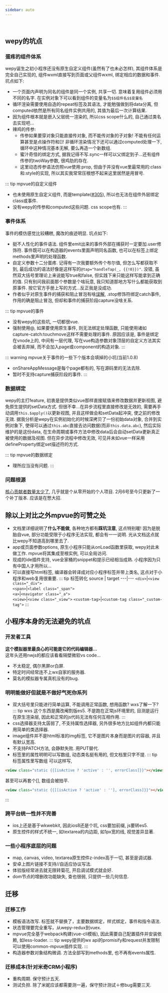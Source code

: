 ```yaml
---
sidebar: auto
---
```

   
&nbsp;

## wepy的坑点

### 蛋疼的组件体系
wepy诞生之初小程序还没有原生自定义组件(虽然有了也未必怎样), 其组件体系是完全自己实现的, 组件wxml直接写到页面或父组件wxml, 绑定相应的数据和事件.
坑点如下:
* 一个页面内声明为同名的组件是同一个实例, 共享一切. 意味着复用组件必须用不同的名字. 在实例对象下可以看到组件的变量名为`$$组件名$$变量名`
* 循环渲染需要使用自造的repeat标签及其语法, 才能勉强做到将data分离, 但computed依然是所有同名组件实例共用的, 其值为最后一次计算结果.
* 因为组件根本就是嵌入父层统一渲染的, 所以css scope什么的, 自己通过类名去实现吧...
* 辣鸡的传参:
  * 传参如果要穿对象只能直接传对象, 而不能传对象的子对象! 不能有任何运算甚至是点操作符和[]! 非循环渲染情况下还可以通过computed处理一下, 循环中这种情况基本无解, 要么再造一个新数组.
  * 蜜汁奇怪的绑定方式, 据我记得不写.sync一样可以父绑定到子...还有组件传参的twoWay参数, 很鸡肋的存在.
  * 这里动态传参语法仿照vue使用:prop, 但由于并没有vue里最常用的:class和:style的实现, 所以其实我常常压根想不起来这里居然是用冒号.

::: tip mpvue的自定义组件
* 也未使用原生自定义组件, 而是template([#305](https://github.com/Meituan-Dianping/mpvue/issues/305)), 所以也无法在组件外层绑定class或事件.
* 没有wepy的传参和computed这些问题. css scope也有.
:::

### 事件体系
事件的模仿感觉比较糟糕, 魔改的痕迹明显.
坑点如下:
* 挺不人性化的事件语法. 组件里emit出来的事件外部在捕获时一定要加.user修饰符. 事件既可以在构造器的events里面声明同名函数, 也可以在标签上绑定methods里声明的处理函数.
* 自定义参数十二分蛋疼. 记得有一次我要额外传个布尔值, 但怎么写都获取不到, 最后成功的语法好像是这样写的`@tap="handleTap(_, {{!0}})"`. 没错, 虽然双大括号里理论上来说能写true和false, 但实践下来只能这样写能拿到正确的值. 只有别问我前面那个参数是个啥玩意, 我只知道那地方写什么都能获取到原事件. 按它官方手册上写的方式...反正我是没成功.
* 作者似乎对原生事件的捕获和阻止冒泡有啥[误解](https://tencent.github.io/wepy/document.html#/?id=%E7%BB%84%E4%BB%B6%E8%87%AA%E5%AE%9A%E4%B9%89%E4%BA%8B%E4%BB%B6%E5%A4%84%E7%90%86%E5%87%BD%E6%95%B0), .stop修饰符绑定catch事件, 作用的确是阻止冒泡, 但却和事件的捕获阶段capture没啥关系.

::: tip mpvue的事件
* 没有wepy的这些坑, 一切都很vue.
* 强制使用@, 如果要使用原生事件, 则无法绑定处理函数, 只能使用诸如capture-catch:touchmove这样不需要处理的事件. 原因应该是, 事件是绑定在vnode上的, 中间有一层代理, 写在vue构造参数对象顶层的自定义方法其实会被丢弃掉, 而不会加入page或component的构造对象.
:::

::: warning mpvue关于事件的一些下个版本会填掉的小坑(当前1.0.8)
* onShareAppMessage是每个page都有的, 写在源码里的无法去除.
* 暂时不支持capture捕获阶段的事件.
:::

### 数据绑定
wepy的主打feature, 初衷是提供类似vue那样直接赋值来修改数据并更新视图, 避免原生提供的setData方式. 但很不幸...在异步流程里直接修改是无效的, 需要再手动调用`this.$apply()`以更新视图, 并且这样做会和setData起冲突, 使之前的修改无效.
据我分析是wepy在实例初始化的时候深拷贝了一份初始data对象, 合并到实例对象下, 使得可以通过`this.abc`直接去访问数据(而非`this.data.abc`), 然后实际维护的是这份data, 在生命周期或事件方法中修改data后会自动setData更新真正被使用的数据及视图. 但在异步流程中修改无效, 可见并未如vue一样采用defineProperty绑定set描述符的方式.

::: tip mpvue的数据绑定
* 理所应当没有问题.
:::

### 问题根源
[核心贡献者数量太少了](https://github.com/Tencent/wepy/graphs/contributors), 几乎就是个从零开始的个人项目. 2月6号至今只更新了一个补丁版本. 应该是在憋大招.

## 除以上对比之外mpvue的可赞之处
* 文档里详细说明了**什么不能做**, 各种地方都有**踩坑注意**, 这点特别暖! 因为是脱胎自vue, 部分功能受限于小程序无法实现, 都会有一一说明. 光从文档这点就比wepy不知道高到哪里去了.
* app或页面参数options, 原生小程序只能从onLoad函数里获取, wepy对此未做工作. mpvue将其集成至根实例, 可以全局访问.
* 现成的ide插件支持, vue全家桶的snippet和提示已经相当成熟. 小程序因为只有中国人才用所以...
* 可以直接写html标签, 编译器会转译成对应小程序标签并带上类名, 这点对于小程序和web复用很重要.
::: tip 标签转化
source | target
---|---
`<div>`|`<view class="_div">`  
`<span>`|`<label class="_span">`  
`<a>`|`<navigator class="_a">`  
`<view>`|`<view class="_view">`
`<custom-tag>`|`<custom-tag class="_custom-tag">`
:::

## 小程序本身的无法避免的坑点

### 开发者工具
**这个模拟器里最良心的可能是它的代码编辑器...**  
这年头还用nwjs的都应该看看隔壁微软vs code...
* 不太稳定, 偶尔黑屏or白屏.
* 特定时间经常连不上wx自家的服务器.
* 莫名的模拟器专属真机没有的bug.

### 明明能做好但就是不做好气死你系列
* 双大括号里只能进行简单运算, 不能调用正常函数, 想用函数? wxs了解一下?  
::: tip wxs
这个东西是魔改阉割版es5. 不是跑在正常js环境里的, 目测是运行在原生渲染层, 因此和正常的js代码无法有任何互相作用.
:::
* css选择器支持太孱弱了, 不支持属性选择器, 另外很多地方比如组件内都只能用简单的类选择器.
* image组件并不是html标准的img标签, 它不是图片本身而是图片的容器, 并且有默认宽高.
* 不支持PATCH方法, 会静默失败. 用PUT替代.
* 标签里的属性明明可以写数组, 动态类名挺有用的, 但文档里只字不提.
::: tip 标签属性里写数组
可以这样写,
``` html
<view class="static {{[isActive ? 'active' : '', errorClass]}}"></view>
```
甚至可以再套个[], 数组会被拍平.
``` html
<view class="static {{[[isActive ? 'active' : ''], errorClass]}}"></view>
```
:::

### 跨平台统一性并不完善
* ios上还是基于wkwebkit, 因此ios8还是个坑, css要加前缀, js要转es5.
* 原生控件的样式不统一, 如textarea的内边距, 如1px宽的线, 视觉差异显著.

### 一些小程序底层的问题
* map, canvas, video, textarea原生控件z-index高于一切, 甚至是调试器.
* 安卓上图片链接不支持//自适应协议写法.
* 体验版经常进去就无限转菊花, 开启调试模式就会好.
* dom节点的增删改功能缺失, 查也很弱, 只提供一些几何信息.

## 迁移

### 迁移工作
* 模板语法改写. 标签就不替换了，主要数据绑定，样式绑定，事件和指令语法. 
* 状态管理要完全重写，从wepy-redux到vuex. 
* mpvue完全基于webpack构建(vue-cli模板), 因此需要自己配置插件并安装依赖, 如less-loader. 
::: tip 
wepy提供的wx api的promisify和request并发限制可以使用common-mpvue插件实现.
:::
* 构造器参数对象结构微调. 方法全部写到methods里, 也不再有events属性.

### 迁移成本(针对米奇CRM小程序)
* 重构周期. 保守预计五天.
* 测试负担. 除了米妮应该都需要测一遍，保守预计测试＋修bug需要三天.
